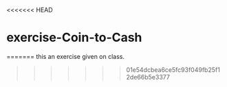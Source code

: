 <<<<<<< HEAD
# exercise-Coin-to-Cash
=======
this an exercise given on class.
>>>>>>> 01e54dcbea6ce5fc93f049fb25f12de66b5e3377
